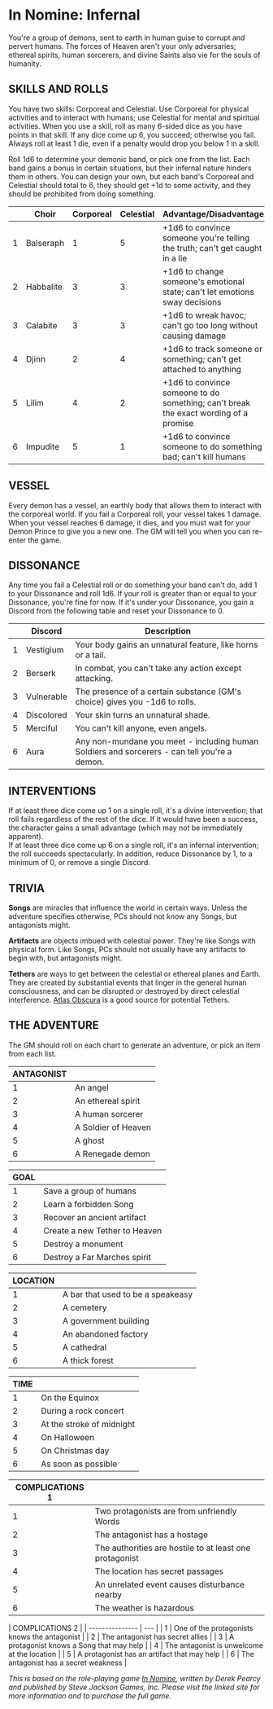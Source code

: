 # In Nomine: Infernal

You're a group of demons, sent to earth in human guise to corrupt and pervert humans. The forces of Heaven aren't your only adversaries; ethereal spirits, human sorcerers, and divine Saints also vie for the souls of humanity.

## SKILLS AND ROLLS

You have two skills: Corporeal and Celestial. Use Corporeal for physical activities and to interact with humans; use Celestial for mental and spiritual activities. When you use a skill, roll as many 6-sided dice as you have points in that skill. If any dice come up 6, you succeed; otherwise you fail. Always roll at least 1 die, even if a penalty would drop you below 1 in a skill.

Roll 1d6 to determine your demonic band, or pick one from the list. Each band gains a bonus in certain situations, but their infernal nature hinders them in others. You can design your own, but each band's Corporeal and Celestial should total to 6, they should get +1d to some activity, and they should be prohibited from doing something.

|  | Choir | Corporeal | Celestial | Advantage/Disadvantage |
| --- | ----- | --------- | --------- | ---------------------- |
| 1 | Balseraph | 1 | 5 | +1d6 to convince someone you're telling the truth; can't get caught in a lie |
| 2 | Habbalite | 3 | 3 | +1d6 to change someone's emotional state; can't let emotions sway decisions |
| 3 | Calabite | 3 | 3 | +1d6 to wreak havoc; can't go too long without causing damage |
| 4 | Djinn | 2 | 4 | +1d6 to track someone or something; can't get attached to anything |
| 5 | Lilim | 4 | 2 | +1d6 to convince someone to do something; can't break the exact wording of a promise |
| 6 | Impudite | 5 | 1 | +1d6 to convince someone to do something bad; can't kill humans |

## VESSEL

Every demon has a vessel, an earthly body that allows them to interact with the corporeal world. If you fail a Corporeal roll, your vessel takes 1 damage. When your vessel reaches 6 damage, it dies, and you must wait for your Demon Prince to give you a new one. The GM will tell you when you can re-enter the game.

## DISSONANCE

Any time you fail a Celestial roll or do something your band can't do, add 1 to your Dissonance and roll 1d6. If your roll is greater than or equal to your Dissonance, you're fine for now. If it's under your Dissonance, you gain a Discord from the following table and reset your Dissonance to 0.

|  | Discord | Description |
| --- | ------- | ----------- |
| 1 | Vestigium | Your body gains an unnatural feature, like horns or a tail.
| 2 | Berserk | In combat, you can't take any action except attacking.
| 3 | Vulnerable | The presence of a certain substance (GM's choice) gives you -1d6 to rolls.
| 4 | Discolored | Your skin turns an unnatural shade.
| 5 | Merciful | You can't kill anyone, even angels.
| 6 | Aura | Any non-mundane you meet - including human Soldiers and sorcerers - can tell you're a demon.

## INTERVENTIONS

If at least three dice come up 1 on a single roll, it's a divine intervention; that roll fails regardless of the rest of the dice. If it would have been a success, the character gains a small advantage (which may not be immediately apparent).<br>
If at least three dice come up 6 on a single roll, it's an infernal intervention; the roll succeeds spectacularly. In addition, reduce Dissonance by 1, to a minimum of 0, or remove a single Discord.<br>

## TRIVIA

**Songs** are miracles that influence the world in certain ways. Unless the adventure specifies otherwise, PCs should not know any Songs, but antagonists might.

**Artifacts** are objects imbued with celestial power. They're like Songs with physical form. Like Songs, PCs should not usually have any artifacts to begin with, but antagonists might.

**Tethers** are ways to get between the celestial or ethereal planes and Earth. They are created by substantial events that linger in the general human consciousness, and can be disrupted or destroyed by direct celestial interference. [Atlas Obscura](http://atlasobscura.com) is a good source for potential Tethers.

## THE ADVENTURE

The GM should roll on each chart to generate an adventure, or pick an item from each list.

| ANTAGONIST | |
| --- | ---------- |
| 1 | An angel |
| 2 | An ethereal spirit |
| 3 | A human sorcerer |
| 4 | A Soldier of Heaven |
| 5 | A ghost |
| 6 | A Renegade demon |

| GOAL |  |
| --- | ---- |
| 1 | Save a group of humans |
| 2 | Learn a forbidden Song |
| 3 | Recover an ancient artifact |
| 4 | Create a new Tether to Heaven |
| 5 | Destroy a monument |
| 6 | Destroy a Far Marches spirit |

| LOCATION |  |
| -------- | ---  |
| 1 | A bar that used to be a speakeasy |
| 2 | A cemetery |
| 3 | A government building |
| 4 | An abandoned factory |
| 5 | A cathedral |
| 6 | A thick forest |

| TIME | |
| ---- | --- |
| 1 | On the Equinox |
| 2 | During a rock concert |
| 3 | At the stroke of midnight |
| 4 | On Halloween |
| 5 | On Christmas day |
| 6 | As soon as possible |

| COMPLICATIONS 1 | |
| --------------- | --- |
| 1 | Two protagonists are from unfriendly Words |
| 2 | The antagonist has a hostage |
| 3 | The authorities are hostile to at least one protagonist |
| 4 | The location has secret passages |
| 5 | An unrelated event causes disturbance nearby |
| 6 | The weather is hazardous |

| COMPLICATIONS 2 | 
| --------------- | --- |
| 1 | One of the protagonists knows the antagonist |
| 2 | The antagonist has secret allies |
| 3 | A protagonist knows a Song that may help |
| 4 | The antagonist is unwelcome at the location |
| 5 | A protagonist has an artifact that may help |
| 6 | The antagonist has a secret weakness |

*This is based on the role-playing game [In Nomine](http://www.sjgames.com/in-nomine), written by Derek Pearcy and published by Steve Jackson Games, Inc. Please visit the linked site for more information and to purchase the full game.*
